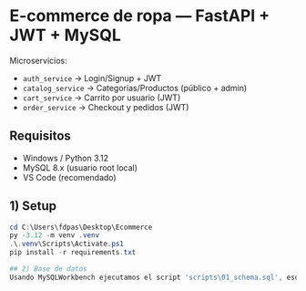 # E-commerce de ropa — FastAPI + JWT + MySQL

Microservicios:
- `auth_service` → Login/Signup + JWT
- `catalog_service` → Categorías/Productos (público + admin)
- `cart_service` → Carrito por usuario (JWT)
- `order_service` → Checkout y pedidos (JWT)

## Requisitos
- Windows / Python 3.12
- MySQL 8.x (usuario root local)
- VS Code (recomendado)

## 1) Setup
```powershell
cd C:\Users\fdpas\Desktop\Ecommerce
py -3.12 -m venv .venv
.\.venv\Scripts\Activate.ps1
pip install -r requirements.txt

## 2) Base de datos
Usando MySQLWorkbench ejecutamos el script 'scripts\01_schema.sql', eso crea BD ecommerce, usuario ecom_user y tablas + datos demo
